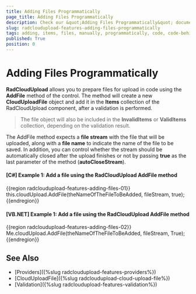 ```yaml
---
title: Adding Files Programmatically
page_title: Adding Files Programmatically
description: Check our &quot;Adding Files Programmatically&quot; documentation article for the RadCloudUpload {{ site.framework_name }} control.
slug: radcloudupload-features-adding-files-programmatically
tags: adding, items, files, manually, programmatically, code, code-behind
published: True
position: 0
---
```


# Adding Files Programmatically

__RadCloudUpload__ allows you to prepare files for upload in code using the __AddFile__ method of the control. The method will create a new __CloudUploadFile__ object and add it in the __Items__ collection of the RadCloudUpload component, after a validation is performed.

> The file object will also be included in the __InvalidItems__ or __ValidItems__ collection, depending on the validation result.

The AddFile method expects a __file stream__ with the file that will be uploaded, along with a __file name__ to indicate the name of the file to be saved. In addition, you can control whether the stream should be automatically closed after the upload finishes or not by passing __true__ as the last parameter of the method (__autoCloseStream__).

#### __[C#] Example 1: Add a file using the RadCloudUpload AddFile method__	
{{region radcloudupload-features-adding-files-01}}
	this.cloudUpload.AddFile(theNameOfTheFileToBeAdded, fileStream, true);
{{endregion}}
	
#### __[VB.NET] Example 1: Add a file using the RadCloudUpload AddFile method__	
{{region radcloudupload-features-adding-files-02}}
	Me.cloudUpload.AddFile(theNameOfTheFileToBeAdded, fileStream, True);
{{endregion}}

## See Also
* [Providers]({%slug radcloudupload-features-providers%})
* [CloudUploadFile]({%slug radcloudupload-cloud-upload-file%})
* [Validation]({%slug radcloudupload-features-validation%})
